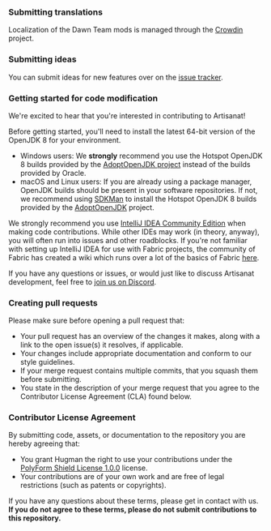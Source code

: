 ### Submitting translations
Localization of the Dawn Team mods is managed through the [Crowdin](https://crowdin.com/project/dawnteam) project.

### Submitting ideas
You can submit ideas for new features over on the [issue tracker](https://github.com/DawnTeamMC/Artisanat/issues).

### Getting started for code modification
We're excited to hear that you're interested in contributing to Artisanat!

Before getting started, you'll need to install the latest 64-bit version of the OpenJDK 8 for your environment.
- Windows users: We **strongly** recommend you use the Hotspot OpenJDK 8 builds provided by the [AdoptOpenJDK project](https://adoptopenjdk.net/) instead of the builds provided by Oracle.
- macOS and Linux users: If you are already using a package manager, OpenJDK builds should be present in your software repositories. If not, we recommend using [SDKMan](https://sdkman.io/) to install the Hotspot OpenJDK 8 builds provided by the [AdoptOpenJDK](https://adoptopenjdk.net/) project.

We strongly recommend you use [IntelliJ IDEA Community Edition](https://www.jetbrains.com/idea/) when making code contributions. While other IDEs may work (in theory, anyway), you will often run into issues and other roadblocks. If you're not familiar with setting up IntelliJ IDEA for use with Fabric projects, the community of Fabric has created a wiki which runs over a lot of the basics of Fabric [here](https://fabricmc.net/wiki/doku.php).

If you have any questions or issues, or would just like to discuss Artisanat development, feel free to [join us on Discord](https://discord.gg/8ksTVJu).

### Creating pull requests
Please make sure before opening a pull request that:

- Your pull request has an overview of the changes it makes, along with a link to the open issue(s) it resolves, if applicable.
- Your changes include appropriate documentation and conform to our style guidelines.
- If your merge request contains multiple commits, that you squash them before submitting.
- You state in the description of your merge request that you agree to the Contributor License Agreement (CLA) found below.

### Contributor License Agreement
By submitting code, assets, or documentation to the repository you are hereby agreeing that:

- You grant Hugman the right to use your contributions under the [PolyForm Shield License 1.0.0](https://polyformproject.org/licenses/shield/1.0.0) license.
- Your contributions are of your own work and are free of legal restrictions (such as patents or copyrights).

If you have any questions about these terms, please get in contact with us.  
**If you do not agree to these terms, please do not submit contributions to this repository.**